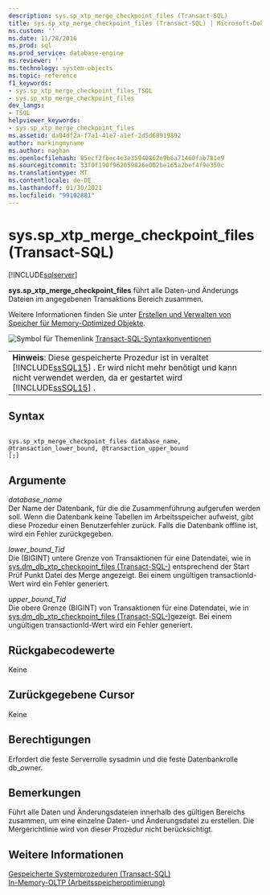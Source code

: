 ```yaml
---
description: sys.sp_xtp_merge_checkpoint_files (Transact-SQL)
title: sys.sp_xtp_merge_checkpoint_files (Transact-SQL) | Microsoft-Dokumentation
ms.custom: ''
ms.date: 11/28/2016
ms.prod: sql
ms.prod_service: database-engine
ms.reviewer: ''
ms.technology: system-objects
ms.topic: reference
f1_keywords:
- sys.sp_xtp_merge_checkpoint_files_TSQL
- sys.sp_xtp_merge_checkpoint_files
dev_langs:
- TSQL
helpviewer_keywords:
- sys.sp_xtp_merge_checkpoint_files
ms.assetid: da04df2a-f7a1-41e7-a1ef-2d5d68919892
author: markingmyname
ms.author: maghan
ms.openlocfilehash: 85ecf2fbec4e3e35940862e9b6a71460fab781e9
ms.sourcegitcommit: 33f0f190f962059826e002be165a2bef4f9e350c
ms.translationtype: MT
ms.contentlocale: de-DE
ms.lasthandoff: 01/30/2021
ms.locfileid: "99102881"
---
```

# <a name="syssp_xtp_merge_checkpoint_files-transact-sql"></a>sys.sp_xtp_merge_checkpoint_files (Transact-SQL)
[!INCLUDE[sqlserver](../../includes/applies-to-version/sqlserver.md)]

  **sys.sp_xtp_merge_checkpoint_files** führt alle Daten-und Änderungs Dateien im angegebenen Transaktions Bereich zusammen.  
  
 Weitere Informationen finden Sie unter [Erstellen und Verwalten von Speicher für Memory-Optimized Objekte](../../relational-databases/in-memory-oltp/creating-and-managing-storage-for-memory-optimized-objects.md).  
  
 ![Symbol für Themenlink](../../database-engine/configure-windows/media/topic-link.gif "Symbol für Themenlink") [Transact-SQL-Syntaxkonventionen](../../t-sql/language-elements/transact-sql-syntax-conventions-transact-sql.md)  
  
||  
|-|  
|**Hinweis**: Diese gespeicherte Prozedur ist in veraltet [!INCLUDE[ssSQL15](../../includes/sssql16-md.md)] . Er wird nicht mehr benötigt und kann nicht verwendet werden, da er gestartet wird [!INCLUDE[ssSQL15](../../includes/sssql16-md.md)] .|  
  
## <a name="syntax"></a>Syntax  
  
```  
  
sys.sp_xtp_merge_checkpoint_files database_name, @transaction_lower_bound, @transaction_upper_bound  
[;]  
```  
  
## <a name="arguments"></a>Argumente  
 *database_name*  
 Der Name der Datenbank, für die die Zusammenführung aufgerufen werden soll. Wenn die Datenbank keine Tabellen im Arbeitsspeicher aufweist, gibt diese Prozedur einen Benutzerfehler zurück. Falls die Datenbank offline ist, wird ein Fehler zurückgegeben.  
  
 *lower_bound_Tid*  
 Die (BIGINT) untere Grenze von Transaktionen für eine Datendatei, wie in [sys.dm_db_xtp_checkpoint_files &#40;Transact-SQL-&#41;](../../relational-databases/system-dynamic-management-views/sys-dm-db-xtp-checkpoint-files-transact-sql.md) entsprechend der Start Prüf Punkt Datei des Merge angezeigt. Bei einem ungültigen transactionId-Wert wird ein Fehler generiert.  
  
 *upper_bound_Tid*  
 Die obere Grenze (BIGINT) von Transaktionen für eine Datendatei, wie in [sys.dm_db_xtp_checkpoint_files &#40;Transact-SQL-&#41;](../../relational-databases/system-dynamic-management-views/sys-dm-db-xtp-checkpoint-files-transact-sql.md)gezeigt. Bei einem ungültigen transactionId-Wert wird ein Fehler generiert.  
  
## <a name="return-code-values"></a>Rückgabecodewerte  
 Keine  
  
## <a name="cursors-returned"></a>Zurückgegebene Cursor  
 Keine  
  
## <a name="permissions"></a>Berechtigungen  
 Erfordert die feste Serverrolle sysadmin und die feste Datenbankrolle db_owner.  
  
## <a name="remarks"></a>Bemerkungen  
 Führt alle Daten und Änderungsdateien innerhalb des gültigen Bereichs zusammen, um eine einzelne Daten- und Änderungsdatei zu erstellen. Die Mergerichtlinie wird von dieser Prozedur nicht berücksichtigt.  
  
## <a name="see-also"></a>Weitere Informationen  
 [Gespeicherte Systemprozeduren &#40;Transact-SQL&#41;](../../relational-databases/system-stored-procedures/system-stored-procedures-transact-sql.md)   
 [In-Memory-OLTP &#40;Arbeitsspeicheroptimierung&#41;](../../relational-databases/in-memory-oltp/in-memory-oltp-in-memory-optimization.md)  
  
  
